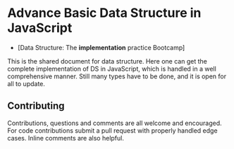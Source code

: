 # Advance Basic Data Structure in JavaScript

* [Data Structure: The **implementation** practice Bootcamp]

This is the shared document for data structure. Here one can get the complete implementation of DS in JavaScript, which is handled in a well comprehensive manner. Still many types have to be done, and it is open for all to update.


## Contributing

Contributions, questions and comments are all welcome and encouraged. For code contributions submit a pull request with properly handled edge cases. Inline comments are also helpful.

